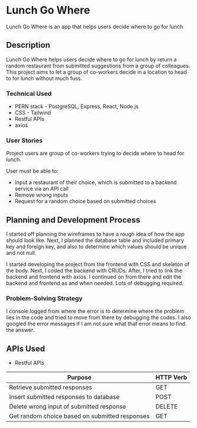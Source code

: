 # Lunch Go Where
 Lunch Go Where is an app that helps users decide where to go for lunch

## Description

Lunch Go Where helps users decide where to go for lunch by return a random restaurant from submitted suggestions from a group of colleagues. This project aims to let a group of co-workers decide in a location to head to for lunch without much fuss.

### Technical Used

- PERN stack - PostgreSQL, Express, React, Node.js
- CSS - Tailwind
- Restful APIs
- axios

### User Stories

Project users are group of co-workers trying to decide where to head for lunch.

User must be able to:

- Input a restaurant of their choice, which is submitted to a backend service via an API call
- Remove wrong inputs
- Request for a random choice based on submitted choices

## Planning and Development Process

I started off planning the wireframes to have a rough idea of how the app should look like. Next, I planned the database table and included primary key and foreign key, and also to determine which values should be unique and not null.

I started developing the project from the frontend with CSS and skeleton of the body. Next, I coded the backend with CRUDs. After, I tried to link the backend and frontend with axios. I continued on from there and edit the backend and frontend as and when needed. Lots of debugging required.

### Problem-Solving Strategy

I console.logged from where the error is to determine where the problem lies in the code and tried to move from there by debugging the codes.
I also googled the error messages if I am not sure what that error means to find the answer.

## APIs Used

- Restful APIs
  
| Purpose        | HTTP Verb  |
| ------------- |-------------|
| Retrieve submitted responses     |GET |
| Insert submitted responses to database     | POST |
| Delete wrong input of submitted response     | DELETE |
| Get random choice based on submitted responses  | GET |
